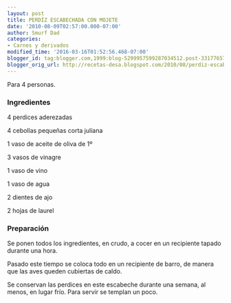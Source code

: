 ```yaml
---
layout: post
title: PERDÍZ ESCABECHADA CON MOJETE
date: '2010-08-09T02:57:00.000-07:00'
author: Smurf Dad
categories:
- Carnes y derivados
modified_time: '2016-03-16T01:52:56.468-07:00'
blogger_id: tag:blogger.com,1999:blog-5299957599287034512.post-3317765747258405016
blogger_orig_url: http://recetas-desa.blogspot.com/2010/08/perdiz-escabechada-con-mojete.html
---
```


Para 4 personas.

<h3>Ingredientes</h3>
4 perdices aderezadas

4 cebollas pequeñas corta julíana

1 vaso de aceite de oliva de 1º

3 vasos de vinagre

1 vaso de vino

1 vaso de agua

2 dientes de ajo

2 hojas de laurel



<h3>Preparación</h3>
Se ponen todos los ingredientes, en crudo, a cocer en un recipiente tapado durante una hora.



Pasado este tiempo se coloca todo en un recipiente de barro, de manera que las aves queden cubiertas de caldo.



Se conservan las perdices en este escabeche durante una semana, al menos, en lugar frío. Para servir se templan un poco.